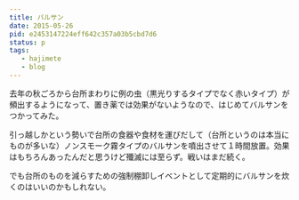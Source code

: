 ```yaml
---
title: バルサン
date: 2015-05-26
pid: e2453147224eff642c357a03b5cbd7d6
status: p
tags:
   - hajimete
   - blog
---
```


去年の秋ごろから台所まわりに例の虫（黒光りするタイプでなく赤いタイプ）が頻出するようになって、置き薬では効果がないようなので、はじめてバルサンをつかってみた。

引っ越しかという勢いで台所の食器や食材を運びだして（台所というのは本当にものが多いな）ノンスモーク霧タイプのバルサンを噴出させて１時間放置。効果はもちろんあったんだと思うけど殲滅には至らず。戦いはまだ続く。

でも台所のものを減らすための強制棚卸しイベントとして定期的にバルサンを炊くのはいいのかもしれない。
